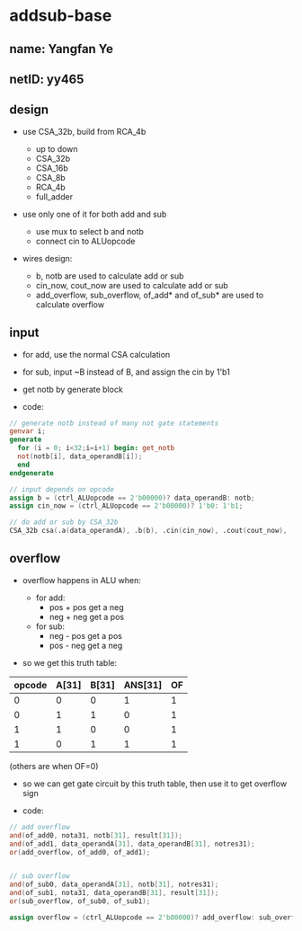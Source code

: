 # addsub-base

## name: Yangfan Ye  

## netID: yy465

## design
- use CSA_32b, build from RCA_4b
  - up to down
  - CSA_32b
  - CSA_16b
  - CSA_8b
  - RCA_4b
  - full_adder
- use only one of it for both add and sub
  - use mux to select b and notb
  - connect cin to ALUopcode
 
- wires design:
  - b, notb are used to calculate add or sub
  - cin_now, cout_now are used to calculate add or sub
  - add_overflow, sub_overflow, of_add* and of_sub* are used to calculate overflow
  

## input
- for add, use the normal CSA calculation
- for sub, input ~B instead of B, and assign the cin by 1'b1
- get notb by generate block

- code:
```verilog
// generate notb instead of many not gate statements
genvar i;
generate
  for (i = 0; i<32;i=i+1) begin: get_notb
  not(notb[i], data_operandB[i]);
  end
endgenerate

// input depends on opcode
assign b = (ctrl_ALUopcode == 2'b00000)? data_operandB: notb;
assign cin_now = (ctrl_ALUopcode == 2'b00000)? 1'b0: 1'b1;

// do add or sub by CSA_32b
CSA_32b csa(.a(data_operandA), .b(b), .cin(cin_now), .cout(cout_now), .s(data_result));
```

## overflow
- overflow happens in ALU when:
  - for add:
    - pos + pos get a neg
    - neg + neg get a pos
  - for sub:
    - neg - pos get a pos
    - pos - neg get a neg
   
- so we get this truth table:

|opcode|A[31]|B[31]|ANS[31]|OF|
|---|---|---|---|---|
|0|0|0|1|1|
|0|1|1|0|1|
|1|1|0|0|1|
|1|0|1|1|1|

(others are when OF=0)

- so we can get gate circuit by this truth table, then use it to get overflow sign

- code:
```verilog
// add overflow
and(of_add0, nota31, notb[31], result[31]);
and(of_add1, data_operandA[31], data_operandB[31], notres31);
or(add_overflow, of_add0, of_add1);


// sub overflow
and(of_sub0, data_operandA[31], notb[31], notres31);
and(of_sub1, nota31, data_operandB[31], result[31]);
or(sub_overflow, of_sub0, of_sub1);

assign overflow = (ctrl_ALUopcode == 2'b00000)? add_overflow: sub_overflow; 
```
  
